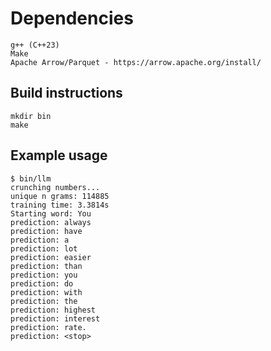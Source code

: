 # Dependencies

```
g++ (C++23)
Make
Apache Arrow/Parquet - https://arrow.apache.org/install/
```

## Build instructions

```
mkdir bin
make
```

## Example usage

```
$ bin/llm
crunching numbers...
unique n grams: 114885
training time: 3.3814s
Starting word: You
prediction: always
prediction: have
prediction: a
prediction: lot
prediction: easier
prediction: than
prediction: you
prediction: do
prediction: with
prediction: the
prediction: highest
prediction: interest
prediction: rate.
prediction: <stop>
```